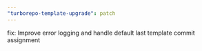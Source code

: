 ```yaml
---
"turborepo-template-upgrade": patch
---
```


fix: Improve error logging and handle default last template commit assignment

